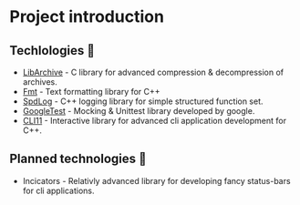 # Project introduction 

## Techlologies 🌟
 - [LibArchive](https://www.libarchive.org/) - C library for advanced compression & decompression of archives.
 - [Fmt](https://fmt.dev/) - Text formatting library for C++
 - [SpdLog](https://cppget.org/spdlog) - C++ logging library for simple structured function set.
 - [GoogleTest](https://google.github.io/googletest/) - Mocking & Unittest library developed by google.
 - [CLI11](https://cliutils.github.io/CLI11/book/) - Interactive library for advanced cli application development for C++.

## Planned technologies 📌
 - Incicators - Relativly advanced library for developing fancy status-bars for cli applications.
